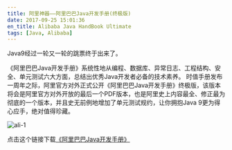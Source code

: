 ```yaml
---
title: 阿里神器——阿里巴巴Java开发手册(终极版)
date: 2017-09-25 15:01:36
en_title: Alibaba Java HandBook Ultimate
tags: [Java, Alibaba]
---
```


Java9经过一轮又一轮的跳票终于出来了。

《阿里巴巴Java开发手册》系统性地从编程、数据库、异常日志、工程结构、安全、单元测试六大方面，总结出优秀Java开发者必备的技术素养。
时值手册发布一周年之际，阿里官方对外正式公开《阿里巴巴Java开发手册》终极版，该版本将会是阿里官方对外开放的最后一个PDF版本，也是阿里史上内容最全、修正最为彻底的一个版本，并且史无前例地增加了单元测试规约，让你拥抱Java 9更为得心应手，绝对值得珍藏。

![ali-1](https://img.yingjoy.cn/image/2017/09/ali-1.png)

点击这个链接下载[《阿里巴巴Java开发手册》](https://img.yingjoy.cn/attachment/2017/09/阿里巴巴Java开发手册终极版.pdf)
